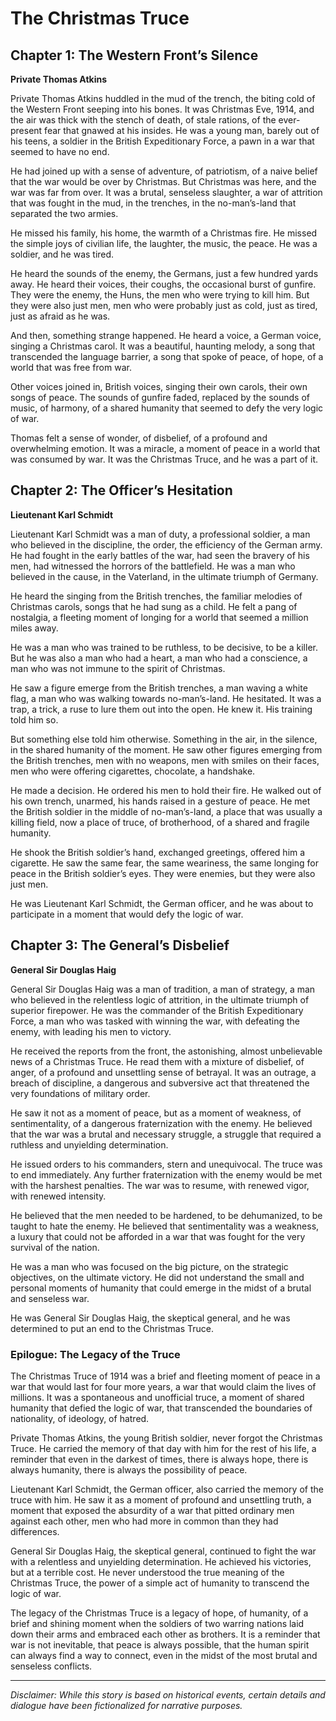 
# The Christmas Truce

## Chapter 1: The Western Front’s Silence

**Private Thomas Atkins**

Private Thomas Atkins huddled in the mud of the trench, the biting cold of the Western Front seeping into his bones. It was Christmas Eve, 1914, and the air was thick with the stench of death, of stale rations, of the ever-present fear that gnawed at his insides. He was a young man, barely out of his teens, a soldier in the British Expeditionary Force, a pawn in a war that seemed to have no end.

He had joined up with a sense of adventure, of patriotism, of a naive belief that the war would be over by Christmas. But Christmas was here, and the war was far from over. It was a brutal, senseless slaughter, a war of attrition that was fought in the mud, in the trenches, in the no-man’s-land that separated the two armies.

He missed his family, his home, the warmth of a Christmas fire. He missed the simple joys of civilian life, the laughter, the music, the peace. He was a soldier, and he was tired.

He heard the sounds of the enemy, the Germans, just a few hundred yards away. He heard their voices, their coughs, the occasional burst of gunfire. They were the enemy, the Huns, the men who were trying to kill him. But they were also just men, men who were probably just as cold, just as tired, just as afraid as he was.

And then, something strange happened. He heard a voice, a German voice, singing a Christmas carol. It was a beautiful, haunting melody, a song that transcended the language barrier, a song that spoke of peace, of hope, of a world that was free from war.

Other voices joined in, British voices, singing their own carols, their own songs of peace. The sounds of gunfire faded, replaced by the sounds of music, of harmony, of a shared humanity that seemed to defy the very logic of war.

Thomas felt a sense of wonder, of disbelief, of a profound and overwhelming emotion. It was a miracle, a moment of peace in a world that was consumed by war. It was the Christmas Truce, and he was a part of it.

## Chapter 2: The Officer’s Hesitation

**Lieutenant Karl Schmidt**

Lieutenant Karl Schmidt was a man of duty, a professional soldier, a man who believed in the discipline, the order, the efficiency of the German army. He had fought in the early battles of the war, had seen the bravery of his men, had witnessed the horrors of the battlefield. He was a man who believed in the cause, in the Vaterland, in the ultimate triumph of Germany.

He heard the singing from the British trenches, the familiar melodies of Christmas carols, songs that he had sung as a child. He felt a pang of nostalgia, a fleeting moment of longing for a world that seemed a million miles away.

He was a man who was trained to be ruthless, to be decisive, to be a killer. But he was also a man who had a heart, a man who had a conscience, a man who was not immune to the spirit of Christmas.

He saw a figure emerge from the British trenches, a man waving a white flag, a man who was walking towards no-man’s-land. He hesitated. It was a trap, a trick, a ruse to lure them out into the open. He knew it. His training told him so.

But something else told him otherwise. Something in the air, in the silence, in the shared humanity of the moment. He saw other figures emerging from the British trenches, men with no weapons, men with smiles on their faces, men who were offering cigarettes, chocolate, a handshake.

He made a decision. He ordered his men to hold their fire. He walked out of his own trench, unarmed, his hands raised in a gesture of peace. He met the British soldier in the middle of no-man’s-land, a place that was usually a killing field, now a place of truce, of brotherhood, of a shared and fragile humanity.

He shook the British soldier’s hand, exchanged greetings, offered him a cigarette. He saw the same fear, the same weariness, the same longing for peace in the British soldier’s eyes. They were enemies, but they were also just men.

He was Lieutenant Karl Schmidt, the German officer, and he was about to participate in a moment that would defy the logic of war.

## Chapter 3: The General’s Disbelief

**General Sir Douglas Haig**

General Sir Douglas Haig was a man of tradition, a man of strategy, a man who believed in the relentless logic of attrition, in the ultimate triumph of superior firepower. He was the commander of the British Expeditionary Force, a man who was tasked with winning the war, with defeating the enemy, with leading his men to victory.

He received the reports from the front, the astonishing, almost unbelievable news of a Christmas Truce. He read them with a mixture of disbelief, of anger, of a profound and unsettling sense of betrayal. It was an outrage, a breach of discipline, a dangerous and subversive act that threatened the very foundations of military order.

He saw it not as a moment of peace, but as a moment of weakness, of sentimentality, of a dangerous fraternization with the enemy. He believed that the war was a brutal and necessary struggle, a struggle that required a ruthless and unyielding determination.

He issued orders to his commanders, stern and unequivocal. The truce was to end immediately. Any further fraternization with the enemy would be met with the harshest penalties. The war was to resume, with renewed vigor, with renewed intensity.

He believed that the men needed to be hardened, to be dehumanized, to be taught to hate the enemy. He believed that sentimentality was a weakness, a luxury that could not be afforded in a war that was fought for the very survival of the nation.

He was a man who was focused on the big picture, on the strategic objectives, on the ultimate victory. He did not understand the small and personal moments of humanity that could emerge in the midst of a brutal and senseless war.

He was General Sir Douglas Haig, the skeptical general, and he was determined to put an end to the Christmas Truce.

### Epilogue: The Legacy of the Truce

The Christmas Truce of 1914 was a brief and fleeting moment of peace in a war that would last for four more years, a war that would claim the lives of millions. It was a spontaneous and unofficial truce, a moment of shared humanity that defied the logic of war, that transcended the boundaries of nationality, of ideology, of hatred.

Private Thomas Atkins, the young British soldier, never forgot the Christmas Truce. He carried the memory of that day with him for the rest of his life, a reminder that even in the darkest of times, there is always hope, there is always humanity, there is always the possibility of peace.

Lieutenant Karl Schmidt, the German officer, also carried the memory of the truce with him. He saw it as a moment of profound and unsettling truth, a moment that exposed the absurdity of a war that pitted ordinary men against each other, men who had more in common than they had differences.

General Sir Douglas Haig, the skeptical general, continued to fight the war with a relentless and unyielding determination. He achieved his victories, but at a terrible cost. He never understood the true meaning of the Christmas Truce, the power of a simple act of humanity to transcend the logic of war.

The legacy of the Christmas Truce is a legacy of hope, of humanity, of a brief and shining moment when the soldiers of two warring nations laid down their arms and embraced each other as brothers. It is a reminder that war is not inevitable, that peace is always possible, that the human spirit can always find a way to connect, even in the midst of the most brutal and senseless conflicts.

***

*Disclaimer: While this story is based on historical events, certain details and dialogue have been fictionalized for narrative purposes.*